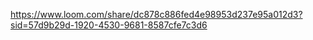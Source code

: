 https://www.loom.com/share/dc878c886fed4e98953d237e95a012d3?sid=57d9b29d-1920-4530-9681-8587cfe7c3d6

